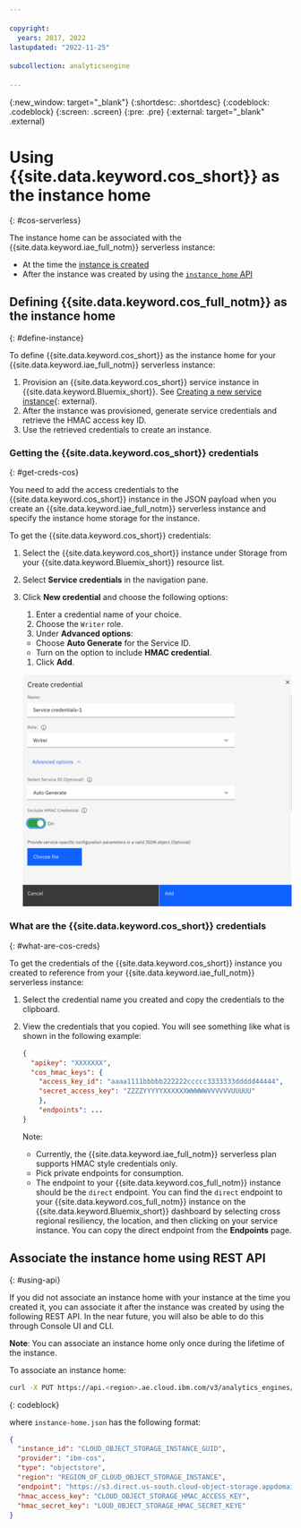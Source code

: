 ```yaml
---

copyright:
  years: 2017, 2022
lastupdated: "2022-11-25"

subcollection: analyticsengine

---
```


<!-- Attribute definitions -->
{:new_window: target="_blank"}
{:shortdesc: .shortdesc}
{:codeblock: .codeblock}
{:screen: .screen}
{:pre: .pre}
{:external: target="_blank" .external}

# Using {{site.data.keyword.cos_short}} as the instance home
{: #cos-serverless}

<!--
{{site.data.keyword.cos_full_notm}} is a highly scalable cloud storage service, designed for high durability, resiliency and security. See [{{site.data.keyword.cos_full_notm}}](/docs/cloud-object-storage?topic=cloud-object-storage-about-cloud-object-storage){: external}.

In {{site.data.keyword.iae_full_notm}} serverless instances, {{site.data.keyword.cos_full_notm}} must be used as the service instance home in which custom application libraries and Spark history events are stored. -->

The instance home can be associated with the {{site.data.keyword.iae_full_notm}} serverless instance:

- At the time the [instance is created](#define-instance)
- After the instance was created by using the [`instance_home` API](#using-api)

## Defining {{site.data.keyword.cos_full_notm}} as the instance home
{: #define-instance}

To define {{site.data.keyword.cos_short}} as the instance home for your {{site.data.keyword.iae_full_notm}} serverless instance:

1. Provision an {{site.data.keyword.cos_short}} service instance in {{site.data.keyword.Bluemix_short}}. See [Creating a new service instance](/docs/cloud-object-storage/iam?topic=cloud-object-storage-provision){: external}.
1. After the instance was provisioned, generate service credentials and retrieve the HMAC access key ID.
1. Use the retrieved credentials to create an instance.

### Getting the {{site.data.keyword.cos_short}} credentials
{: #get-creds-cos}

You need to add the access credentials to the {{site.data.keyword.cos_short}} instance in the JSON payload when you create an {{site.data.keyword.iae_full_notm}} serverless instance and specify the instance home storage for the instance.

To get the {{site.data.keyword.cos_short}} credentials:

1. Select the {{site.data.keyword.cos_short}} instance under Storage from your {{site.data.keyword.Bluemix_short}} resource list.
1. Select **Service credentials** in the navigation pane.
1. Click **New credential** and choose the following options:

    1. Enter a credential name of your choice.
    1. Choose the `Writer` role.
    1. Under **Advanced options**:

      - Choose **Auto Generate** for the Service ID.
      - Turn on the option to include **HMAC credential**.
    1.	Click **Add**.

    ![Shows creating Cloud Object storage credentials.](images/create-cos-cred.png)

### What are the {{site.data.keyword.cos_short}} credentials
{: #what-are-cos-creds}

To  get the credentials of the {{site.data.keyword.cos_short}} instance you created to reference from your {{site.data.keyword.iae_full_notm}} serverless instance:

1. Select the credential name you created and copy the credentials to the clipboard.
1. View the credentials that you copied. You will see something like what is shown in the following example:
    ```json
    {
      "apikey": "XXXXXXX",
      "cos_hmac_keys": {
        "access_key_id": "aaaa1111bbbbb222222ccccc3333333ddddd44444",
        "secret_access_key": "ZZZZYYYYYXXXXXXWWWWWVVVVVVUUUUU"
        },
        "endpoints": ...
    }
    ```

    Note:

    - Currently, the {{site.data.keyword.iae_full_notm}} serverless plan supports HMAC style credentials only.
    - Pick private endpoints for consumption.
    - The endpoint to your {{site.data.keyword.cos_full_notm}} instance should be the `direct` endpoint. You can find the `direct` endpoint to your {{site.data.keyword.cos_full_notm}} instance on the {{site.data.keyword.Bluemix_short}} dashboard by selecting cross regional resiliency, the location, and then clicking on your service instance. You can copy the direct endpoint from the **Endpoints** page.

## Associate the instance home using REST API
{: #using-api}

If you did not associate an instance home with your instance at the time you created it, you can associate it after the instance was created by using the following REST API. In the near future, you will also be able to do this through Console UI and CLI.

**Note**: You can associate an instance home only once during the lifetime of the instance.

To associate an instance home:
```sh
curl -X PUT https://api.<region>.ae.cloud.ibm.com/v3/analytics_engines/<instance-id>/instance_home --header "Authorization: Bearer <IAM token>" -H "content-type: application/json" -d @instance-home.json
```
{: codeblock}

where `instance-home.json`  has the following format:

```json
{
  "instance_id": "CLOUD_OBJECT_STORAGE_INSTANCE_GUID",
  "provider": "ibm-cos",
  "type": "objectstore",
  "region": "REGION_OF_CLOUD_OBJECT_STORAGE_INSTANCE",
  "endpoint": "https://s3.direct.us-south.cloud-object-storage.appdomain.cloud",
  "hmac_access_key": "CLOUD_OBJECT_STORAGE_HMAC_ACCESS_KEY",
  "hmac_secret_key": "LOUD_OBJECT_STORAGE_HMAC_SECRET_KEYE"
}

```
